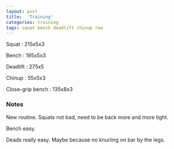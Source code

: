 ```yaml
---
layout: post
title:  'Training'
categories: training
tags: squat bench deadlift chinup row
---
```


Squat       :   215x5x3

Bench       :   195x5x3

Deadlift    :   275x5

Chinup      :   55x5x3

Close-grip bench    :   135x8x3

### Notes

New routine. Squats not bad, need to be back more and more tight.

Bench easy.

Deads really easy. Maybe because no knurling on bar by the legs.
